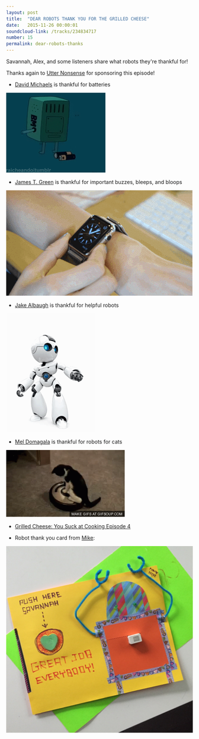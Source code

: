 ```yaml
---
layout: post
title:  "DEAR ROBOTS THANK YOU FOR THE GRILLED CHEESE"
date:   2015-11-26 00:00:01
soundcloud-link: /tracks/234834717
number: 15
permalink: dear-robots-thanks
---
```


Savannah, Alex, and some listeners share what robots they're thankful for!

Thanks again to [Utter Nonsense](http://www.utternonsensegame.com/) for sponsoring this episode!

- [David Michaels](https://twitter.com/Vwampage) is thankful for batteries
<img src="../img/15/batteries.gif">

- [James T. Green](https://twitter.com/_jamestgreen) is thankful for important buzzes, bleeps, and bloops
<img src="../img/15/iwatch.gif">

- [Jake Albaugh](https://twitter.com/jake_albaugh) is thankful for helpful robots
<img src="../img/15/helpful.gif">

- [Mel Domagala](https://twitter.com/meldomagala) is thankful for robots for cats
<img src="../img/15/cats.gif">

- [Grilled Cheese: You Suck at Cooking Episode 4](https://www.youtube.com/watch?v=HuC5JgIW-9U)

- Robot thank you card from [Mike](https://twitter.com/stenington):
<img src="../img/15/robot-card.jpg">
